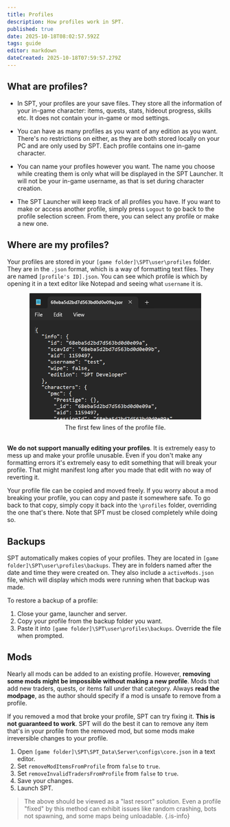```yaml
---
title: Profiles
description: How profiles work in SPT.
published: true
date: 2025-10-18T08:02:57.592Z
tags: guide
editor: markdown
dateCreated: 2025-10-18T07:59:57.279Z
---
```


## What are profiles?

- In SPT, your profiles are your save files. They store all the information of your in-game character: items, quests, stats, hideout progress, skills etc. It does not contain your in-game or mod settings.

- You can have as many profiles as you want of any edition as you want. There's no restrictions on either, as they are both stored locally on your PC and are only used by SPT. Each profile contains one in-game character.

- You can name your profiles however you want. The name you choose while creating them is only what will be displayed in the SPT Launcher. It will not be your in-game username, as that is set during character creation.

- The SPT Launcher will keep track of all profiles you have. If you want to make or access another profile, simply press `Logout` to go back to the profile selection screen. From there, you can select any profile or make a new one.

## Where are my profiles?

Your profiles are stored in your `[game folder]\SPT\user\profiles` folder. They are in the `.json` format, which is a way of formatting text files. They are named `[profile's ID].json`. You can see which profile is which by opening it in a text editor like Notepad and seeing what `username` it is.

<div style="margin-top: 10px;"></div>
<img src="/profiles/profile top.png" alt="profile" width=400 style="display: block; margin: 0 auto;">
<div style="margin-top: 10px;"></div>
<div style='text-align: center;'>
The first few lines of the profile file.
</div>
<br>

**We do not support manually editing your profiles**. It is extremely easy to mess up and make your profile unusable. Even if you don't make any formatting errors it's extremely easy to edit something that will break your profile. That might manifest long after you made that edit with no way of reverting it.

Your profile file can be copied and moved freely. If you worry about a mod breaking your profile, you can copy and paste it somewhere safe. To go back to that copy, simply copy it back into the `\profiles` folder, overriding the one that's there. Note that SPT must be closed completely while doing so.

## Backups

SPT automatically makes copies of your profiles. They are located in `[game folder]\SPT\user\profiles\backups`. They are in folders named after the date and time they were created on. They also include a `activeMods.json` file, which will display which mods were running when that backup was made.

To restore a backup of a profile:
1. Close your game, launcher and server.
2. Copy your profile from the backup folder you want.
3. Paste it into `[game folder]\SPT\user\profiles\backups`. Override the file when prompted.

## Mods

Nearly all mods can be added to an existing profile. However, **removing some mods might be impossible without making a new profile**. Mods that add new traders, quests, or items fall under that category. Always **read the modpage**, as the author should specify if a mod is unsafe to remove from a profile.

If you removed a mod that broke your profile, SPT can try fixing it. **This is not guaranteed to work**. SPT will do the best it can to remove any item that's in your profile from the removed mod, but some mods make irreversible changes to your profile.

1. Open `[game folder]\SPT\SPT_Data\Server\configs\core.json` in a text editor.
2. Set `removeModItemsFromProfile` from `false` to `true`.
3. Set `removeInvalidTradersFromProfile` from `false` to `true`.
4. Save your changes.
5. Launch SPT.

> The above should be viewed as a "last resort" solution. Even a profile "fixed" by this method can exhibit issues like random crashing, bots not spawning, and some maps being unloadable.
{.is-info}
